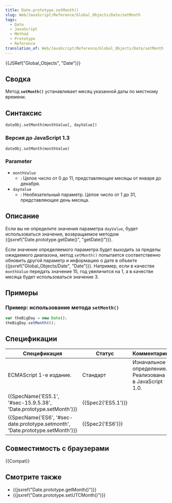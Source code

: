 ```yaml
---
title: Date.prototype.setMonth()
slug: Web/JavaScript/Reference/Global_Objects/Date/setMonth
tags:
  - Date
  - JavaScript
  - Method
  - Prototype
  - Reference
translation_of: Web/JavaScript/Reference/Global_Objects/Date/setMonth
---
```


{{JSRef("Global_Objects", "Date")}}

## Сводка

Метод **`setMonth()`** устанавливает месяц указанной даты по местному времени.

## Синтаксис

```
dateObj.setMonth(monthValue[, dayValue])
```

### Версия до JavaScript 1.3

```
dateObj.setMonth(monthValue)
```

### Parameter

- `monthValue`
  - : Целое число от 0 до 11, представляющее месяцы от января до декабря.
- `dayValue`
  - : Необязательный параметр. Целое число от 1 до 31, представляющее день месяца.

## Описание

Если вы не определите значения параметра `dayValue`, будет использоваться значение, возвращаемое методом {{jsxref("Date.prototype.getDate()", "getDate()")}}.

Если значение определяемого параметра будет выходить за пределы ожидаемого диапазона, метод `setMonth()` попытается соответственно обновить другой параметр и информацию о дате в объекте {{jsxref("Global_Objects/Date", "Date")}}. Например, если в качестве `monthValue` передать значение 15, год увеличится на 1, а в качестве месяца будет использоваться значение 3.

## Примеры

### Пример: использование метода `setMonth()`

```js
var theBigDay = new Date();
theBigDay.setMonth(6);
```

## Спецификации

| Спецификация                                                                                             | Статус                   | Комментарии                                            |
| -------------------------------------------------------------------------------------------------------- | ------------------------ | ------------------------------------------------------ |
| ECMAScript 1-е издание.                                                                                  | Стандарт                 | Изначальное определение. Реализована в JavaScript 1.0. |
| {{SpecName('ES5.1', '#sec-15.9.5.38', 'Date.prototype.setMonth')}}                 | {{Spec2('ES5.1')}} |                                                        |
| {{SpecName('ES6', '#sec-date.prototype.setmonth', 'Date.prototype.setMonth')}} | {{Spec2('ES6')}}     |                                                        |

## Совместимость с браузерами

{{Compat}}

## Смотрите также

- {{jsxref("Date.prototype.getMonth()")}}
- {{jsxref("Date.prototype.setUTCMonth()")}}
